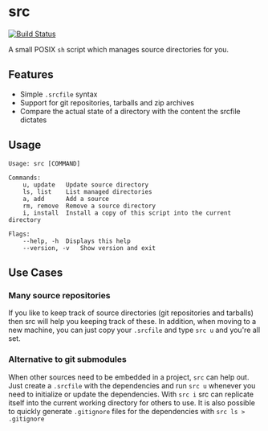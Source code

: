 # src

[![Build Status](https://travis-ci.org/joachimschmidt557/src.svg?branch=master)](https://travis-ci.org/joachimschmidt557/src)

A small POSIX `sh` script which manages source directories for you.

## Features

* Simple `.srcfile` syntax
* Support for git repositories, tarballs and zip archives
* Compare the actual state of a directory with the content the srcfile dictates

## Usage

```
Usage: src [COMMAND]

Commands:
	u, update	Update source directory
	ls, list	List managed directories
	a, add		Add a source
	rm, remove	Remove a source directory
	i, install	Install a copy of this script into the current directory

Flags:
	--help, -h	Displays this help
	--version, -v	Show version and exit
```

## Use Cases

### Many source repositories

If you like to keep track of source directories (git repositories and tarballs)
then src will help you keeping track of these. In addition, when moving to a new
machine, you can just copy your `.srcfile` and type `src u` and you're all set.

### Alternative to git submodules

When other sources need to be embedded in a project, `src` can help out. Just
create a `.srcfile` with the dependencies and run `src u` whenever you need to
initialize or update the dependencies. With `src i` src can replicate itself
into the current working directory for others to use. It is also possible to
quickly generate `.gitignore` files for the dependencies with `src ls >
.gitignore`
